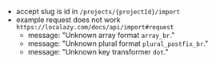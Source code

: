 - accept slug is id in `/projects/{projectId}/import` 
- example request does not work `https://localazy.com/docs/api/import#request` 
    - message: "Unknown array format `array_br`."
    - message: "Unknown plural format `plural_postfix_br`."
    - message: "Unknown key transformer `dot`."